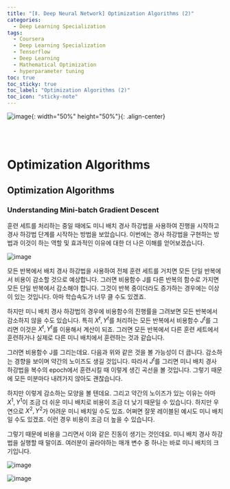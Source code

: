 ```yaml
---
title: "[Ⅱ. Deep Neural Network] Optimization Algorithms (2)"
categories:
  - Deep Learning Specialization
tags:
  - Coursera
  - Deep Learning Specialization
  - Tensorflow
  - Deep Learning
  - Mathematical Optimization
  - hyperparameter tuning
toc: true
toc_sticky: true
toc_label: "Optimization Algorithms (2)"
toc_icon: "sticky-note"
---
```


![image](https://user-images.githubusercontent.com/55765292/177095282-038ee3ed-f543-4793-9eff-f2d5ac239f36.png){: width="50%" height="50%"}{: .align-center}

<br><br>

# Optimization Algorithms

## Optimization Algorithms

### Understanding Mini-batch Gradient Descent

훈련 세트를 처리하는 중일 때에도 미니 배치 경사 하강법을 사용하여 진행을 시작하고 경사 하강법 단계를 시작하는 방법을 보았습니다. 이번에는 경사 하강법을 구현하는 방법과 이것이 하는 역할 및 효과적인 이유에 대한 더 나은 이해를 얻어보겠습니다.

![image](https://user-images.githubusercontent.com/55765292/178188170-243a95a5-d743-4421-b1a3-ddc9869fc27f.png)

모든 반복에서 배치 경사 하강법을 사용하여 전체 훈련 세트를 거치면 모든 단일 반복에서 비용이 감소할 것으로 예상합니다. 그러면 비용함수 J를 다른 반복의 함수로 가지면 모든 단일 반복에서 감소해야 합니다. 그것이 반복 중이더라도 증가하는 경우에는 이상이 있는 것입니다. 아마 학습속도가 너무 클 수도 있겠죠.

하지만 미니 배치 경사 하강법의 경우에 비용함수의 진행률을 그려보면 모든 반복에서 감소하지 않을 수도 있습니다. 특히 $X^t, Y^t$를 처리하는 모든 반복에서 비용함수 $J^t$를 그리면 이것은 $X^t, Y^t$를 이용해서 계산이 되죠. 그러면 모든 반복에서 다른 훈련 세트에서 훈련하거나 실제로 다른 미니 배치에서 훈련하는 것과 같습니다.

그러면 비용함수 J를 그리는데요. 다음과 위와 같은 것을 볼 가능성이 더 큽니다. 감소하는 경향을 보이며 약간의 노이즈도 생길 것입니다. 따라서 $J^t$를 그리면 미니 배치 경사 하강법을 복수의 epoch에서 훈련시킬 때 이렇게 생긴 곡선을 볼 것입니다. 그렇기 때문에 모든 미분마다 내려가지 않아도 괜찮습니다.

하지만 이렇게 감소하는 모양을 볼 텐데요. 그리고 약간의 노이즈가 있는 이유는 아마 $X^1, Y^1$이 조금 더 쉬운 미니 배치로 비용이 조금 더 낮기 때문일 수 있습니다. 하지만 우연으로 $X^2, Y^2$가 어려운 미니 배치일 수도 있죠. 어쩌면 잘못 레이블된 예시도 미니 배치일 수도 있겠죠. 이런 경우 비용이 조금 더 높을 수 있습니다.

그렇기 때문에 비용을 그리면서 이와 같은 진동이 생기는 것인데요. 미니 배치 경사 하강법을 실행할 때 말이죠. 여러분이 골라야하는 매개 변수 중 하나는 바로 미니 배치의 크기입니다.

![image](https://user-images.githubusercontent.com/55765292/178188212-99555a89-ac31-472d-97c7-a6df2af6e0ee.png)

![image](https://user-images.githubusercontent.com/55765292/178188227-564a10a5-0ccf-4093-b4ba-04c504acfb14.png)
